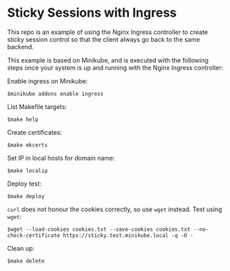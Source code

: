 
Sticky Sessions with Ingress
============================

This repo is an example of using the Nginx Ingress controller to create sticky session control so that the client always go back to the same backend.

This example is based on Minikube, and is executed with the following steps once your system is up and running with the Nginx Ingress controller:

Enable ingress on Minikube:
```
$minikube addons enable ingress
```

List Makefile targets:
```
$make help
```

Create certificates:
```
$make mkcerts
```

Set IP in local hosts for domain name:
```
$make localip
```

Deploy test:
```
$make deploy
```

`curl` does not honour the cookies correctly, so use `wget` instead. Test using `wget`:
```
$wget --load-cookies cookies.txt --save-cookies cookies.txt --no-check-certificate https://sticky.test.minikube.local -q -O -
```

Clean up:
```
$make delete
```
